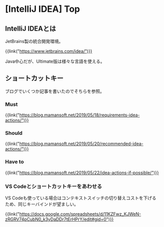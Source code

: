 # [IntelliJ IDEA] Top


IntelliJ IDEAとは
-----------------

JetBrains製の統合開発環境。

{{link("https://www.jetbrains.com/idea/")}}

Java中心だが、Ultimate版は様々な言語を使える。


ショートカットキー
------------------

ブログでいくつか記事を書いたのでそちらを参照。

### Must

{{link("https://blog.mamansoft.net/2019/05/18/requirements-idea-actions/")}}

### Should

{{link("https://blog.mamansoft.net/2019/05/20/recommended-idea-actions/")}}

### Have to

{{link("https://blog.mamansoft.net/2019/05/22/idea-actions-if-possible/")}}

### VS Codeとショートカットキーをあわせる

VS Codeも使っている場合はコンテキストスイッチの切り替えコストを下げるため、同じキーバインドが望ましい。

{{link("https://docs.google.com/spreadsheets/d/11KZFwz_KJWeN-zRGRV74pCubN0_k3yDaDDr7tErHPrY/edit#gid=0")}}
